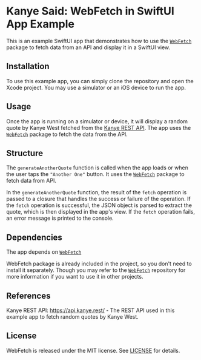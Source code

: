 # Kanye Said: WebFetch in SwiftUI App Example

This is an example SwiftUI app that demonstrates how to use the [`WebFetch`](https://github.com/ishaanbedi/WebFetch) package to fetch data from an API and display it in a SwiftUI view.

## Installation

To use this example app, you can simply clone the repository and open the Xcode project. You may use a simulator or an iOS device to run the app.

## Usage

Once the app is running on a simulator or device, it will display a random quote by Kanye West fetched from the [Kanye REST API](http://api.kanye.rest). The app uses the [`WebFetch`](https://github.com/ishaanbedi/WebFetch) package to fetch the data from the API.

## Structure

The `generateAnotherQuote` function is called when the app loads or when the user taps the `"Another One"` button. It uses the [`WebFetch`](https://github.com/ishaanbedi/WebFetch) package to fetch data from API.

In the `generateAnotherQuote` function, the result of the `fetch` operation is passed to a closure that handles the success or failure of the operation. If the `fetch` operation is successful, the JSON object is parsed to extract the quote, which is then displayed in the app's view. If the `fetch` operation fails, an error message is printed to the console.

## Dependencies

The app depends on [`WebFetch`](https://github.com/ishaanbedi/WebFetch)

WebFetch package is already included in the project, so you don't need to install it separately. Though you may refer to the [`WebFetch`](https://github.com/ishaanbedi/WebFetch) repository for more information if you want to use it in other projects.


## References

Kanye REST API: https://api.kanye.rest/ - The REST API used in this example app to fetch random quotes by Kanye West.

## License

WebFetch is released under the MIT license. See [LICENSE](LICENSE) for details.



